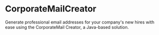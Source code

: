 # CorporateMailCreator
Generate professional email addresses for your company's new hires with ease using the CorporateMail Creator, a Java-based solution.
